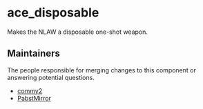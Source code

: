 ace_disposable
==============

Makes the NLAW a disposable one-shot weapon.


## Maintainers

The people responsible for merging changes to this component or answering potential questions.

- [commy2](https://github.com/commy2)
- [PabstMirror](https://github.com/PabstMirror)
